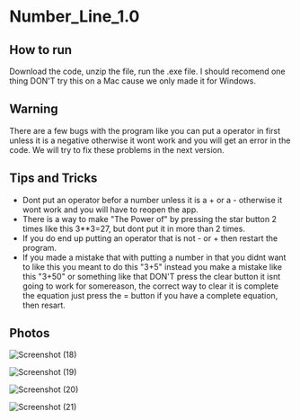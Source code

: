 # Number_Line_1.0

## How to run 
Download the code, unzip the file, run the .exe file. I should recomend one thing DON'T try this on a Mac cause we only made it for Windows.

## Warning
There are a few bugs with the program like you can put a operator in first unless it is a negative otherwise it wont work and you will get an error in the code.
We will try to fix these problems in the next version.

## Tips and Tricks
- Dont put an operator befor a number unless it is a + or a - otherwise it wont work and you will have to reopen the app.
- There is a way to make "The Power of" by pressing the star button 2 times like this 3**3=27, but dont put it in more than 2 times.
- If you do end up putting an operator that is not - or + then restart the program.
- If you made a mistake that with putting a number in that you didnt want to like this you meant to do this "3+5" instead you make a mistake like this "3+50" or something like that DON'T press the clear button it isnt going to work for somereason, the correct way to clear it is complete the equation just press the = button if you have a complete equation, then resart. 


## Photos
![Screenshot (18)](https://user-images.githubusercontent.com/73581388/97837145-52138980-1ce6-11eb-8f79-b2888fd7f107.png)

![Screenshot (19)](https://user-images.githubusercontent.com/73581388/97837146-5344b680-1ce6-11eb-91d6-dcb362f6621f.png)

![Screenshot (20)](https://user-images.githubusercontent.com/73581388/97837148-53dd4d00-1ce6-11eb-9a4f-6f19c9743ae9.png)

![Screenshot (21)](https://user-images.githubusercontent.com/73581388/97837150-53dd4d00-1ce6-11eb-9ed8-a4758f68d7f2.png)
